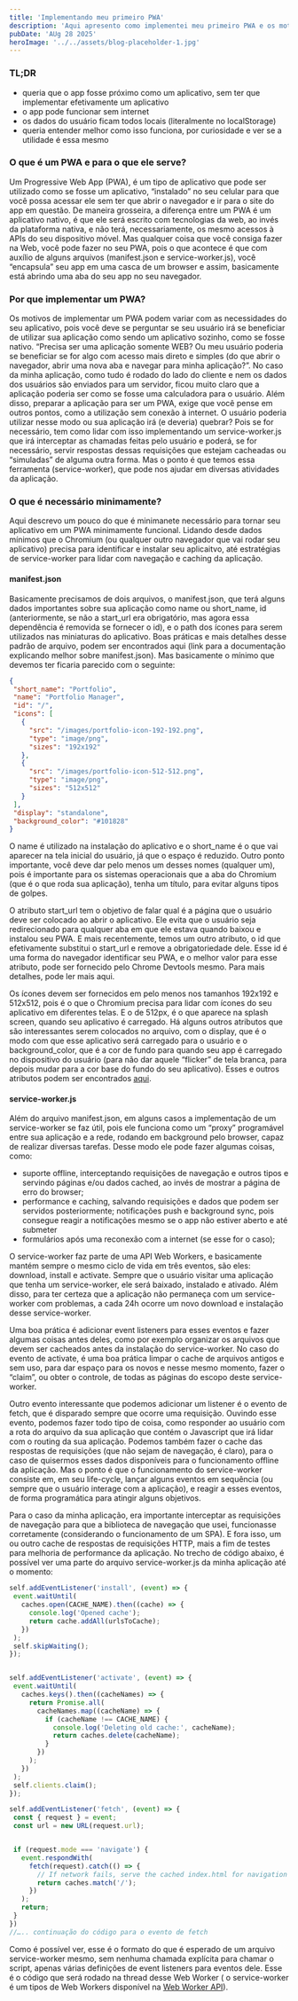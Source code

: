 ```yaml
---
title: 'Implementando meu primeiro PWA'
description: 'Aqui apresento como implementei meu primeiro PWA e os motivos de ter feito isso.'
pubDate: 'AUg 28 2025'
heroImage: '../../assets/blog-placeholder-1.jpg'
---
```


### TL;DR

- queria que o app fosse próximo como um aplicativo, sem ter que implementar efetivamente um aplicativo
- o app pode funcionar sem internet
- os dados do usuário ficam todos locais (literalmente no localStorage)
- queria entender melhor como isso funciona, por curiosidade e ver se a utilidade é essa mesmo

### O que é um PWA e para o que ele serve?

Um Progressive Web App (PWA), é um tipo de aplicativo que pode ser utilizado como se fosse um aplicativo, “instalado” no seu celular para que você possa acessar ele sem ter que abrir o navegador e ir para o site do app em questão. De maneira grosseira, a diferença entre um PWA é um aplicativo nativo, é que ele será escrito com tecnologias da web, ao invés da plataforma nativa, e não terá, necessariamente, os mesmo acessos à APIs do seu dispositivo móvel. Mas qualquer coisa que você consiga fazer na Web, você pode fazer no seu PWA, pois o que acontece é que com auxílio de alguns arquivos (manifest.json e service-worker.js), você “encapsula” seu app em uma casca de um browser e assim, basicamente está abrindo uma aba do seu app no seu navegador.

### Por que implementar um PWA?

Os motivos de implementar um PWA podem variar com as necessidades do seu aplicativo, pois você deve se perguntar se seu usuário irá se beneficiar de utilizar sua aplicação como sendo um aplicativo sozinho, como se fosse nativo. “Precisa ser uma aplicação somente WEB? Ou meu usuário poderia se beneficiar se for algo com acesso mais direto e simples (do que abrir o navegador, abrir uma nova aba e navegar para minha aplicação?”. No caso da minha aplicação, como tudo é rodado do lado do cliente e nem os dados dos usuários são enviados para um servidor, ficou muito claro que a aplicação poderia ser como se fosse uma calculadora para o usuário.
Além disso, preparar a aplicação para ser um PWA, exige que você pense em outros pontos, como a utilização sem conexão à internet. O usuário poderia utilizar nesse modo ou sua aplicação irá (e deveria) quebrar? Pois se for necessário, tem como lidar com isso implementando um service-worker.js que irá interceptar as chamadas feitas pelo usuário e poderá, se for necessário, servir respostas dessas requisições que estejam cacheadas ou “simuladas” de alguma outra forma. Mas o ponto é que temos essa ferramenta (service-worker), que pode nos ajudar em diversas atividades da aplicação.

### O que é necessário minimamente?

Aqui descrevo um pouco do que é minimanete necessário para tornar seu aplicativo em um PWA minimamente funcional. Lidando desde dados mínimos que o Chromium (ou qualquer outro navegador que vai rodar seu aplicativo) precisa para identificar e instalar seu aplicaitvo, até estratégias de service-worker para lidar com navegação e caching da aplicação.

#### manifest.json

Basicamente precisamos de dois arquivos, o manifest.json, que terá alguns dados importantes sobre sua aplicação como name ou short_name, id (anteriormente, se não a start_url era obrigatório, mas agora essa dependência é removida se fornecer o id), e o path dos ícones para serem utilizados nas miniaturas do aplicativo. Boas práticas e mais detalhes desse padrão de arquivo, podem ser encontrados aqui (link para a documentação explicando melhor sobre manifest.json). Mas basicamente o mínimo que devemos ter ficaria parecido com o seguinte:

```JSON
{
 "short_name": "Portfolio",
 "name": "Portfolio Manager",
 "id": "/",
 "icons": [
   {
     "src": "/images/portfolio-icon-192-192.png",
     "type": "image/png",
     "sizes": "192x192"
   },
   {
     "src": "/images/portfolio-icon-512-512.png",
     "type": "image/png",
     "sizes": "512x512"
   }
 ],
 "display": "standalone",
 "background_color": "#101828"
}

```

O name é utilizado na instalação do aplicativo e o short_name é o que vai aparecer na tela inicial do usuário, já que o espaço é reduzido. Outro ponto importante, você deve dar pelo menos um desses nomes (qualquer um), pois é importante para os sistemas operacionais que a aba do Chromium (que é o que roda sua aplicação), tenha um título, para evitar alguns tipos de golpes.

O atributo start_url tem o objetivo de falar qual é a página que o usuário deve ser colocado ao abrir o aplicativo. Ele evita que o usuário seja redirecionado para qualquer aba em que ele estava quando baixou e instalou seu PWA. E mais recentemente, temos um outro atributo, o id que efetivamente substitui o start_url e remove a obrigatoriedade dele. Esse id é uma forma do navegador identificar seu PWA, e o melhor valor para esse atributo, pode ser fornecido pelo Chrome Devtools mesmo. Para mais detalhes, pode ler mais aqui.

Os ícones devem ser fornecidos em pelo menos nos tamanhos 192x192 e 512x512, pois é o que o Chromium precisa para lidar com ícones do seu aplicativo em diferentes telas. E o de 512px, é o que aparece na splash screen, quando seu aplicativo é carregado.
Há alguns outros atributos que são interessantes serem colocados no arquivo, com o display, que é o modo com que esse aplicativo será carregado para o usuário e o background_color, que é a cor de fundo para quando seu app é carregado no dispositivo do usuário (para não dar aquele “flicker” de tela branca, para depois mudar para a cor base do fundo do seu aplicativo). Esses e outros atributos podem ser encontrados [aqui](https://web.dev/articles/add-manifest?hl=pt-br#display).

#### service-worker.js

Além do arquivo manifest.json, em alguns casos a implementação de um service-worker se faz útil, pois ele funciona como um “proxy” programável entre sua aplicação e a rede, rodando em background pelo browser, capaz de realizar diversas tarefas. Desse modo ele pode fazer algumas coisas, como:

- suporte offline, interceptando requisições de navegação e outros tipos e servindo páginas e/ou dados cached, ao invés de mostrar a página de erro do browser;
- performance e caching, salvando requisições e dados que podem ser servidos posteriormente;
  notificações push e background sync, pois consegue reagir a notificações mesmo se o app não estiver aberto e até submeter
- formulários após uma reconexão com a internet (se esse for o caso);

O service-worker faz parte de uma API Web Workers, e basicamente mantém sempre o mesmo ciclo de vida em três eventos, são eles: download, install e activate. Sempre que o usuário visitar uma aplicação que tenha um service-worker, ele será baixado, instalado e ativado. Além disso, para ter certeza que a aplicação não permaneça com um service-worker com problemas, a cada 24h ocorre um novo download e instalação desse service-worker.

Uma boa prática é adicionar event listeners para esses eventos e fazer algumas coisas antes deles, como por exemplo organizar os arquivos que devem ser cacheados antes da instalação do service-worker. No caso do evento de activate, é uma boa prática limpar o cache de arquivos antigos e sem uso, para dar espaço para os novos e nesse mesmo momento, fazer o “claim”, ou obter o controle, de todas as páginas do escopo deste service-worker.

Outro evento interessante que podemos adicionar um listener é o evento de fetch, que é disparado sempre que ocorre uma requisição. Ouvindo esse evento, podemos fazer todo tipo de coisa, como responder ao usuário com a rota do arquivo da sua aplicação que contém o Javascript que irá lidar com o routing da sua aplicação. Podemos também fazer o cache das respostas de requisições (que não sejam de navegação, é claro), para o caso de quisermos esses dados disponíveis para o funcionamento offline da aplicação.
Mas o ponto é que o funcionamento do service-worker consiste em, em seu life-cycle, lançar alguns eventos em sequência (ou sempre que o usuário interage com a aplicação), e reagir a esses eventos, de forma programática para atingir alguns objetivos.

Para o caso da minha aplicação, era importante interceptar as requisições de navegação para que a biblioteca de navegação que usei, funcionasse corretamente (considerando o funcionamento de um SPA). E fora isso, um ou outro cache de respostas de requisições HTTP, mais a fim de testes para melhoria de performance da aplicação. No trecho de código abaixo, é possível ver uma parte do arquivo service-worker.js da minha aplicação até o momento:

```js
self.addEventListener('install', (event) => {
 event.waitUntil(
   caches.open(CACHE_NAME).then((cache) => {
     console.log('Opened cache');
     return cache.addAll(urlsToCache);
   })
 );
 self.skipWaiting();
});


self.addEventListener('activate', (event) => {
 event.waitUntil(
   caches.keys().then((cacheNames) => {
     return Promise.all(
       cacheNames.map((cacheName) => {
         if (cacheName !== CACHE_NAME) {
           console.log('Deleting old cache:', cacheName);
           return caches.delete(cacheName);
         }
       })
     );
   })
 );
 self.clients.claim();
});

self.addEventListener('fetch', (event) => {
 const { request } = event;
 const url = new URL(request.url);


 if (request.mode === 'navigate') {
   event.respondWith(
     fetch(request).catch(() => {
       // If network fails, serve the cached index.html for navigation
       return caches.match('/');
     })
   );
   return;
 }
})
//….. continuação do código para o evento de fetch

```

Como é possível ver, esse é o formato do que é esperado de um arquivo service-worker mesmo, sem nenhuma chamada explícita para chamar o script, apenas várias definições de event listeners para eventos dele. Esse é o código que será rodado na thread desse Web Worker ( o service-worker é um tipos de Web Workers disponível na [Web Worker API](https://developer.mozilla.org/en-US/docs/Web/API/Web_Workers_API)).
